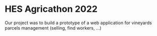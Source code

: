 # HES Agricathon 2022

Our project was to build a prototype of a web application for vineyards parcels management (selling, find workers, ...)

